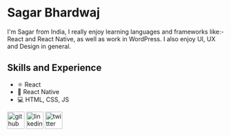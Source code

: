 
# Sagar Bhardwaj
I'm Sagar from India, I really enjoy learning languages and frameworks like:- React and React Native, as well as work in WordPress.
I also enjoy UI, UX and Design in general.

## Skills and Experience
* ⚛ React
* 📱 React Native
* 💻 HTML, CSS, JS
  
[<img src='https://cdn.jsdelivr.net/npm/simple-icons@3.0.1/icons/github.svg' alt='github' height='40'>](https://github.com/sagrr)  [<img src='https://cdn.jsdelivr.net/npm/simple-icons@3.0.1/icons/linkedin.svg' alt='linkedin' height='40'>](https://www.linkedin.com/in/sagrr___/)  [<img src='https://cdn.jsdelivr.net/npm/simple-icons@3.0.1/icons/twitter.svg' alt='twitter' height='40'>](https://twitter.com/sagrr____)  

